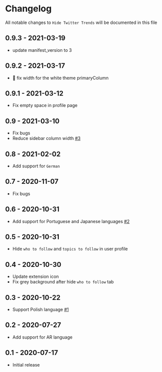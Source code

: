 # Changelog

All notable changes to `Hide Twitter Trends` will be documented in this file

## 0.9.3 - 2021-03-19

* update manifest_version to 3

## 0.9.2 - 2021-03-17

* :bug: fix width for the white theme primaryColumn

## 0.9.1 - 2021-03-12

* Fix empty space in profile page

## 0.9 - 2021-03-10

* Fix bugs
* Reduce sidebar column width [#3](https://github.com/DevMoath/hide-twitter-trends/issues/3) 

## 0.8 - 2021-02-02

* Add support for `German`

## 0.7 - 2020-11-07

* Fix bugs

## 0.6 - 2020-10-31

* Add support for Portuguese and Japanese languages [#2](https://github.com/DevMoath/hide-twitter-trends/pull/2)

## 0.5 - 2020-10-31

* Hide `who to follow` and `topics to follow` in user profile

## 0.4 - 2020-10-30

* Update extension icon
* Fix grey background after hide `who to follow` tab

## 0.3 - 2020-10-22

* Support Polish language [#1](https://github.com/DevMoath/hide-twitter-trends/pull/1)

## 0.2 - 2020-07-27

* Add support for AR language

## 0.1 - 2020-07-17

* Initial release
